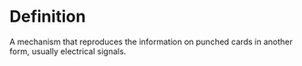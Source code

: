 # Definition

A mechanism that reproduces the information on punched cards in another
form, usually electrical signals.
